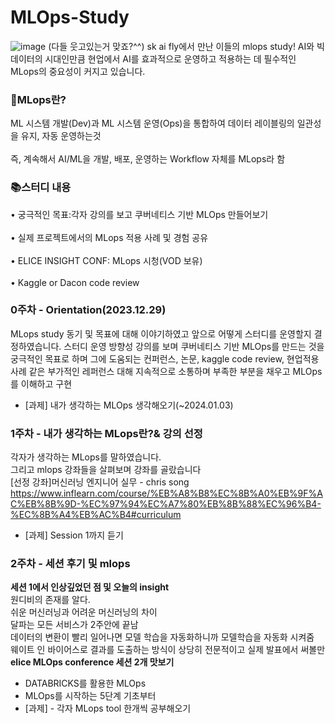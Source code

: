 

# MLOps-Study  
![image](https://github.com/SK-AI-FLY-MLOps-Study/MLOps-Study/assets/108683454/2cf27f2c-cd2a-4728-8ccb-1e8da69a6cf0)
(다들 웃고있는거 맞죠?^^)
sk ai fly에서 만난 이들의 mlops study!
AI와 빅데이터의 시대인만큼 현업에서 AI를 효과적으로 운영하고 적용하는 데 필수적인 MLops의 중요성이 커지고 있습니다.

### 🚀MLops란?

ML 시스템 개발(Dev)과 ML 시스템 운영(Ops)을 통합하여 데이터 레이블링의 일관성을 유지, 자동 운영하는것<br/>  
즉, 계속해서 AI/ML을 개발, 배포, 운영하는 Workflow 자체를 MLops라 함


### 📚스터디 내용

• 궁극적인 목표:각자 강의를 보고 쿠버네티스 기반 MLOps 만들어보기<br/>  
• 실제 프로젝트에서의 MLops 적용 사례 및 경험 공유<br/>  
• ELICE INSIGHT CONF: MLops 시청(VOD 보유)<br/>  
• Kaggle or Dacon code review<br/>  


### 0주차 - Orientation(2023.12.29)

MLops study 동기 및 목표에 대해 이야기하였고
앞으로 어떻게 스터디를 운영할지 결정하였습니다.
스터디 운영 방향성 
강의를 보며 쿠버네티스 기반 MLOps를 만드는 것을 궁극적인 목표로 하며
그에 도움되는 컨퍼런스, 논문, kaggle code review, 현업적용 사례 같은 부가적인 레퍼런스 대해 지속적으로 소통하며 
부족한 부분을 채우고 MLOps를 이해하고 구현
- [과제] 내가 생각하는 MLOps 생각해오기(~2024.01.03) 

### 1주차 - 내가 생각하는 MLops란?& 강의 선정
각자가 생각하는 MLops를 말하였습니다.<br/>
그리고 mlops 강좌들을 살펴보며 강좌를 골랐습니다<br/>
[선정 강좌]머신러닝 엔지니어 실무 - chris song<br/>
https://www.inflearn.com/course/%EB%A8%B8%EC%8B%A0%EB%9F%AC%EB%8B%9D-%EC%97%94%EC%A7%80%EB%8B%88%EC%96%B4-%EC%8B%A4%EB%AC%B4#curriculum<br/>
- [과제] Session 1까지 듣기<br/>

### 2주차 - 세션 후기 및 mlops
**세션 1에서 인상깊었던 점 및 오늘의 insight**
<br/>
원디비의 존재를 알다. <br/>
쉬운 머신러닝과 어려운 머신러닝의 차이<br/>
달파는 모든 서비스가 2주안에 끝남<br/>
데이터의 변환이 빨리 일어나면 모델 학습을 자동화하니까 모델학습을 자동화 시켜줌<br/>
웨이트 인 바이어스로 결과를 도출하는 방식이 상당히 전문적이고 실제 발표에서 써볼만<br/>
**elice MLOps conference 세션 2개 맛보기**
  - DATABRICKS를 활용한 MLOps
  - MLOps를 시작하는 5단계 기초부터
- [과제] - 각자 MLops tool 한개씩 공부해오기<br/><br/>

